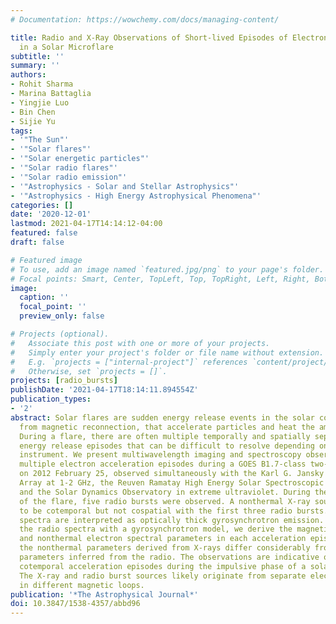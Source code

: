 ```yaml
---
# Documentation: https://wowchemy.com/docs/managing-content/

title: Radio and X-Ray Observations of Short-lived Episodes of Electron Acceleration
  in a Solar Microflare
subtitle: ''
summary: ''
authors:
- Rohit Sharma
- Marina Battaglia
- Yingjie Luo
- Bin Chen
- Sijie Yu
tags:
- '"The Sun"'
- '"Solar flares"'
- '"Solar energetic particles"'
- '"Solar radio flares"'
- '"Solar radio emission"'
- '"Astrophysics - Solar and Stellar Astrophysics"'
- '"Astrophysics - High Energy Astrophysical Phenomena"'
categories: []
date: '2020-12-01'
lastmod: 2021-04-17T14:14:12-04:00
featured: false
draft: false

# Featured image
# To use, add an image named `featured.jpg/png` to your page's folder.
# Focal points: Smart, Center, TopLeft, Top, TopRight, Left, Right, BottomLeft, Bottom, BottomRight.
image:
  caption: ''
  focal_point: ''
  preview_only: false

# Projects (optional).
#   Associate this post with one or more of your projects.
#   Simply enter your project's folder or file name without extension.
#   E.g. `projects = ["internal-project"]` references `content/project/deep-learning/index.md`.
#   Otherwise, set `projects = []`.
projects: [radio_bursts]
publishDate: '2021-04-17T18:14:11.894554Z'
publication_types:
- '2'
abstract: Solar flares are sudden energy release events in the solar corona, resulting
  from magnetic reconnection, that accelerate particles and heat the ambient plasma.
  During a flare, there are often multiple temporally and spatially separated individual
  energy release episodes that can be difficult to resolve depending on the observing
  instrument. We present multiwavelength imaging and spectroscopy observations of
  multiple electron acceleration episodes during a GOES B1.7-class two-ribbon flare
  on 2012 February 25, observed simultaneously with the Karl G. Jansky Very Large
  Array at 1-2 GHz, the Reuven Ramatay High Energy Solar Spectroscopic Imager in X-rays,
  and the Solar Dynamics Observatory in extreme ultraviolet. During the initial phase
  of the flare, five radio bursts were observed. A nonthermal X-ray source was seen
  to be cotemporal but not cospatial with the first three radio bursts. Their radio
  spectra are interpreted as optically thick gyrosynchrotron emission. By fitting
  the radio spectra with a gyrosynchrotron model, we derive the magnetic field strength
  and nonthermal electron spectral parameters in each acceleration episode. Notably,
  the nonthermal parameters derived from X-rays differ considerably from the nonthermal
  parameters inferred from the radio. The observations are indicative of multiple
  cotemporal acceleration episodes during the impulsive phase of a solar microflare.
  The X-ray and radio burst sources likely originate from separate electron distributions
  in different magnetic loops.
publication: '*The Astrophysical Journal*'
doi: 10.3847/1538-4357/abbd96
---
```

